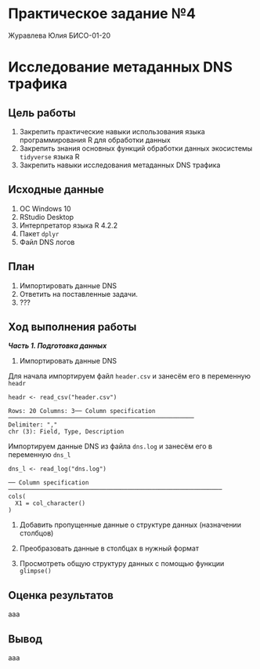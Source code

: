 # Практическое задание №4
Журавлева Юлия БИСО-01-20

# Исследование метаданных DNS трафика

## Цель работы

1.  Закрепить практические навыки использования языка программирования R
    для обработки данных
2.  Закрепить знания основных функций обработки данных экосистемы
    `tidyverse` языка R
3.  Закрепить навыки исследования метаданных DNS трафика

## Исходные данные

1.  ОС Windows 10
2.  RStudio Desktop
3.  Интерпретатор языка R 4.2.2
4.  Пакет `dplyr`
5.  Файл DNS логов

## План

1.  Импортировать данные DNS
2.  Ответить на поставленные задачи.
3.  ???

## Ход выполнения работы

***Часть 1. Подготовка данных***

1.  Импортировать данные DNS

Для начала импортируем файл `header.csv` и занесём его в переменную
`headr`

    headr <- read_csv("header.csv")

    Rows: 20 Columns: 3── Column specification ─────────────────────────────────────────────────────
    Delimiter: ","
    chr (3): Field, Type, Description

Импортируем данные DNS из файла `dns.log` и занесём его в переменную
`dns_l`

    dns_l <- read_log("dns.log")

    ── Column specification ─────────────────────────────────────────────────────────────
    cols(
      X1 = col_character()
    )

1.  Добавить пропущенные данные о структуре данных (назначении столбцов)

2.  Преобразовать данные в столбцах в нужный формат

3.  Просмотреть общую структуру данных с помощью функции `glimpse()`

## Оценка результатов

ааа

## Вывод

ааа
